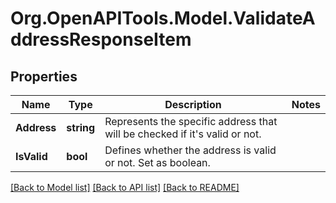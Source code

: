# Org.OpenAPITools.Model.ValidateAddressResponseItem

## Properties

Name | Type | Description | Notes
------------ | ------------- | ------------- | -------------
**Address** | **string** | Represents the specific address that will be checked if it&#39;s valid or not. | 
**IsValid** | **bool** | Defines whether the address is valid or not. Set as boolean. | 

[[Back to Model list]](../README.md#documentation-for-models) [[Back to API list]](../README.md#documentation-for-api-endpoints) [[Back to README]](../README.md)

